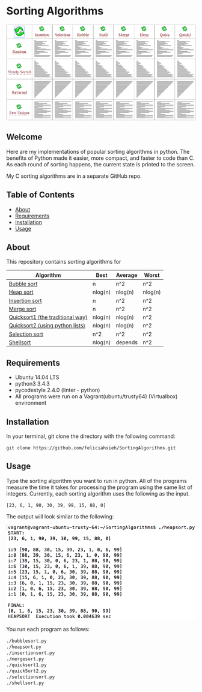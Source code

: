 # Sorting Algorithms

<p align="center"><img src="SortingAlgorithms.gif" width="700"></p>

## Welcome
Here are my implementations of popular sorting algorithms in python. The benefits of Python made it easier, more compact, and faster to code than C. As each round of sorting happens, the current state is printed to the screen.

My C sorting algorithms are in a separate GitHub repo.

## Table of Contents
* [About](#about)
* [Requirements](#requirements)
* [Installation](#installation)
* [Usage](#Usage)

## About
This repository contains sorting algorithms for

| Algorithm      | Best    | Average |  Worst  |
|----------------|---------|---------|---------|
| [Bubble sort](https://en.wikipedia.org/wiki/Bubble_sort) | n       |   n^2   |   n^2   |
| [Heap sort](https://en.wikipedia.org/wiki/Heapsort)      | nlog(n) | nlog(n) | nlog(n) |
| [Insertion sort](https://en.wikipedia.org/wiki/Insertion_sort) | n       | n^2     | n^2     |
| [Merge sort](https://en.wikipedia.org/wiki/Merge_sort)     | n       | n^2     | n^2     |
| [Quicksort1 (the traditional way)](https://en.wikipedia.org/wiki/Quicksort)    | nlog(n) | nlog(n) | n^2     |
| [Quicksort2 (using python lists)](https://en.wikipedia.org/wiki/Quicksort)    | nlog(n) | nlog(n) | n^2     |
| [Selection sort](https://en.wikipedia.org/wiki/Selection_sort) | n^2     | n^2     | n^2     |
| [Shellsort](https://en.wikipedia.org/wiki/Shellsort)     | nlog(n) | depends | n^2     |

## Requirements
* Ubuntu 14.04 LTS
* python3 3.4.3
* pycodestyle 2.4.0 (linter - python)
* All programs were run on a Vagrant(ubuntu/trusty64) (Virtualbox) environment

## Installation
In your terminal, git clone the directory with the following command:
```
git clone https://github.com/feliciahsieh/SortingAlgorithms.git
```

## Usage
Type the sorting algorithm you want to run in python. All of the programs measure the time it takes for processing the program using the same list of integers. Currently, each sorting algorithm uses the following as the input.
```
[23, 6, 1, 90, 30, 39, 99, 15, 88, 0]
```

The output will look similar to the following:

<p align="center"><img src="HeapsortExample.png" width="700"></p>

You run each program as follows:

```
./bubblesort.py
./heapsort.py
./insertionsort.py
./mergesort.py
./quicksort1.py
./quickSort2.py
./selectionsort.py
./shellsort.py
```
